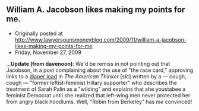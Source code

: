## William A. Jacobson likes making my points for me.

 * Originally posted at http://www.lawyersgunsmoneyblog.com/2009/11/william-a-jacobson-likes-making-my-points-for-me
 * Friday, November 27, 2009

...**Update (from davenoon)**:  We'd be remiss in not pointing out that Jacobson, in a post complaining about the use of "the race card," approving links to a [diaper load](http://www.americanthinker.com/2009/11/the\_wilding\_of\_sarah\_palin.html) in _The American Thinker_ [_sic_] written by a — cough, cough — "former leftist-feminist Hillary supporter" who describes the treatment of Sarah Palin as a "wilding" and explains that she youstabee a feminist Democrat until she realized that left-wing men never protected her from angry black hoodlums.  Well, "Robin from Berkeley" has _me_ convinced!
